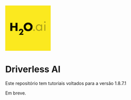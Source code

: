 ![h2o-ai-logo-plain](https://github.com/h2oai/tutorials/blob/master/.github/h2o-ai-logo-plain.png)

# Driverless AI

Este repositório tem tutoriais voltados para a versão 1.8.7.1

Em breve.
